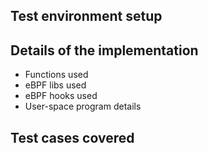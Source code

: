 Test environment setup
----------------------

Details of the implementation
-----------------------------
- Functions used
- eBPF libs used
- eBPF hooks used
- User-space program details

Test cases covered
------------------
